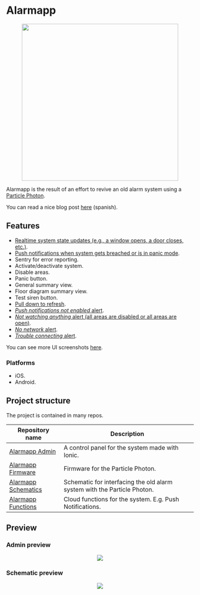 # Alarmapp

<p align="center">
   <a href="https://vimeo.com/287134023"><img width="420" src="https://user-images.githubusercontent.com/10622989/44749114-3ba28f80-aad7-11e8-910e-98da1302fe2c.png"></a>
</p>

Alarmapp is the result of an effort to revive an old alarm system using a [Particle Photon](https://www.particle.io/products/hardware/photon-wifi).

You can read a nice blog post [here](https://medium.com/@ramomar/reviviendo-un-sistema-de-ed577e232077) (spanish).

## Features

- [Realtime system state updates (e.g., a window opens, a door closes, etc.)](https://github.com/ramomar/alarmapp-admin/issues/1#issuecomment-416682576).
- [Push notifications when system gets breached or is in panic mode](https://user-images.githubusercontent.com/10622989/44742820-718b4800-aac6-11e8-809b-cb4da787492f.png).
- Sentry for error reporting.
- Activate/deactivate system.
- Disable areas.
- Panic button.
- General summary view.
- Floor diagram summary view.
- Test siren button.
- [Pull down to refresh](https://user-images.githubusercontent.com/10622989/44743084-19a11100-aac7-11e8-9ffd-97dab33881b2.png).
- [_Push notifications not enabled_ alert](https://user-images.githubusercontent.com/10622989/44743034-f4ac9e00-aac6-11e8-8947-03b3a22967ae.png).
- [_Not watching anything_ alert (all areas are disabled or all areas are open)](https://github.com/ramomar/alarmapp-admin/issues/1#issuecomment-416690513).
- [_No network_ alert](https://github.com/ramomar/alarmapp-admin/issues/1#issuecomment-416687888).
- [_Trouble connecting_ alert](https://github.com/ramomar/alarmapp-admin/issues/1#issuecomment-416689480).

You can see more UI screenshots [here](https://github.com/ramomar/alarmapp-admin/issues/1).

### Platforms

- iOS.
- Android.

## Project structure

The project is contained in many repos.

|Repository name | Description |
|----------------|-------------|
| [Alarmapp Admin](https://github.com/ramomar/alarmapp-admin) | A control panel for the system made with Ionic. |
| [Alarmapp Firmware](https://github.com/ramomar/alarmapp-firmware) | Firmware for the Particle Photon. |
| [Alarmapp Schematics](https://github.com/ramomar/alarmapp-schematics) | Schematic for interfacing the old alarm system with the Particle Photon. |
| [Alarmapp Functions](https://github.com/ramomar/alarmapp-functions) | Cloud functions for the system. E.g. Push Notifications. |


## Preview

### Admin preview
<p align="center">
  <img src="https://user-images.githubusercontent.com/10622989/44741599-2d4a7880-aac3-11e8-9959-4d49ef1ab0e5.gif"></a>
</p>

### Schematic preview
<p align="center">
  <img src="https://user-images.githubusercontent.com/10622989/44690106-54e80500-aa1f-11e8-8179-75d2a9ed222b.png"></a>
</p>
